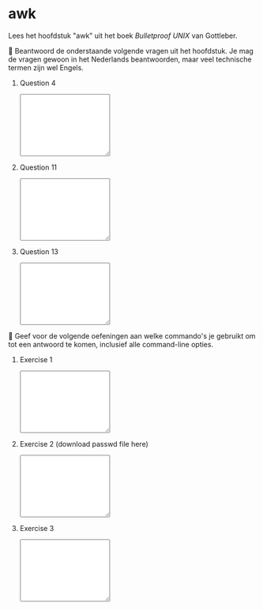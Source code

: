 # awk

Lees het hoofdstuk "awk" uit het boek *Bulletproof UNIX* van Gottleber.

🌵 Beantwoord de onderstaande volgende vragen uit het hoofdstuk. Je mag de vragen gewoon in het Nederlands beantwoorden, maar veel technische termen zijn wel Engels.

1.  Question 4

    <textarea name="form[q4]" rows="8" required></textarea>

1.  Question 11

    <textarea name="form[q11]" rows="8" required></textarea>

1.  Question 13

    <textarea name="form[q13]" rows="8" required></textarea>

🌵 Geef voor de volgende oefeningen aan welke commando's je gebruikt om tot een antwoord te komen, inclusief alle command-line opties.

1.  Exercise 1

    <textarea name="form[e1]" rows="8" required></textarea>

1.  Exercise 2 (download passwd file here)

    <textarea name="form[e2]" rows="8" required></textarea>

1.  Exercise 3

    <textarea name="form[e3]" rows="8" required></textarea>
